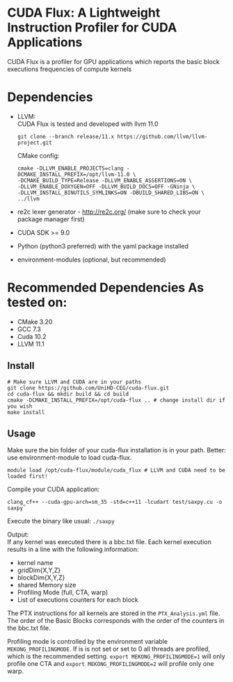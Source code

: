 # CUDA Flux: A Lightweight Instruction Profiler for CUDA Applications

CUDA Flux is a profiler for GPU applications which reports the basic block executions frequencies of compute kernels

# Dependencies

* LLVM:  
  CUDA Flux is tested and developed with llvm 11.0

  ```
  git clone --branch release/11.x https://github.com/llvm/llvm-project.git
  ```

  CMake config:
  ```
  cmake -DLLVM_ENABLE_PROJECTS=clang -DCMAKE_INSTALL_PREFIX=/opt/llvm-11.0 \
  -DCMAKE_BUILD_TYPE=Release -DLLVM_ENABLE_ASSERTIONS=ON \
  -DLLVM_ENABLE_DOXYGEN=OFF -DLLVM_BUILD_DOCS=OFF -GNinja \
  -DLLVM_INSTALL_BINUTILS_SYMLINKS=ON -DBUILD_SHARED_LIBS=ON \
  ../llvm
  ```

* re2c lexer generator - http://re2c.org/ (make sure to check your package manager first)
* CUDA SDK >= 9.0  
* Python (python3 preferred) with the yaml package installed
* environment-modules (optional, but recommended)

# Recommended Dependencies As tested on:

* CMake 3.20
* GCC 7.3
* Cuda 10.2
* LLVM 11.1

## Install

```
# Make sure LLVM and CUDA are in your paths
git clone https://github.com/UniHD-CEG/cuda-flux.git
cd cuda-flux && mkdir build && cd build
cmake -DCMAKE_INSTALL_PREFIX=/opt/cuda-flux .. # change install dir if you wish
make install
```

## Usage

Make sure the bin folder of your cuda-flux installation is in your path.
Better: use environment-module to load cuda-flux.
```
module load /opt/cuda-flux/module/cuda_flux # LLVM and CUDA need to be loaded first!
```

Compile your CUDA application:

```
clang_cf++ --cuda-gpu-arch=sm_35 -std=c++11 -lcudart test/saxpy.cu -o saxpy`
```

Execute the binary like usual: `./saxpy`


Output:  
If any kernel was executed there is a bbc.txt file. Each kernel execution
results in a line with the following information:
* kernel name
* gridDim{X,Y,Z}
* blockDim{X,Y,Z}
* shared Memory size
* Profiling Mode (full, CTA, warp)
* List of executions counters for each block  

The PTX instructions for all kernels are stored in the `PTX_Analysis.yml`
file. The order of the Basic Blocks corresponds with the order of the 
counters in the bbc.txt file.

Profiling mode is controlled by the environment variable `MEKONG_PROFILINGMODE`. If is is not set or set to 0 all threads are profiled, which is the recommended setting. `export MEKONG_PROFILINGMODE=1` will only profile one CTA and `export MEKONG_PROFILINGMODE=2` will profile only one warp.
